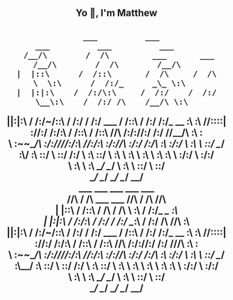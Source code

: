 <h2 align="center">Yo 👋, I'm Matthew</h2>

<h2 align="center">

      ___          ___                             ___          ___          ___     
     /__/\        /  /\         ___       ___     /__/\        /  /\        /__/\    
    |  |::\      /  /::\       /  /\     /  /\    \  \:\      /  /:/_      _\_ \:\   
    |  |:|:\    /  /:/\:\     /  /:/    /  /:/     \__\:\    /  /:/ /\    /__/\ \:\  
  __|__|:|\:\  /  /:/~/::\   /  /:/    /  /:/  ___ /  /::\  /  /:/ /:/_  _\_ \:\ \:\ 
 /__/::::| \:\/__/:/ /:/\:\ /  /::\   /  /::\ /__/\  /:/\:\/__/:/ /:/ /\/__/\ \:\ \:\
 \  \:\~~\__\/\  \:\/:/__\//__/:/\:\ /__/:/\:\\  \:\/:/__\/\  \:\/:/ /:/\  \:\ \:\/:/
  \  \:\       \  \::/     \__\/  \:\\__\/  \:\\  \::/      \  \::/ /:/  \  \:\ \::/ 
   \  \:\       \  \:\          \  \:\    \  \:\\  \:\       \  \:\/:/    \  \:\/:/  
    \  \:\       \  \:\          \__\/     \__\/ \  \:\       \  \::/      \  \::/   
     \__\/        \__\/                           \__\/        \__\/        \__\/    
      ___          ___                             ___          ___          ___     
     /__/\        /  /\         ___       ___     /__/\        /  /\        /__/\    
    |  |::\      /  /::\       /  /\     /  /\    \  \:\      /  /:/_      _\_ \:\   
    |  |:|:\    /  /:/\:\     /  /:/    /  /:/     \__\:\    /  /:/ /\    /__/\ \:\  
  __|__|:|\:\  /  /:/~/::\   /  /:/    /  /:/  ___ /  /::\  /  /:/ /:/_  _\_ \:\ \:\ 
 /__/::::| \:\/__/:/ /:/\:\ /  /::\   /  /::\ /__/\  /:/\:\/__/:/ /:/ /\/__/\ \:\ \:\
 \  \:\~~\__\/\  \:\/:/__\//__/:/\:\ /__/:/\:\\  \:\/:/__\/\  \:\/:/ /:/\  \:\ \:\/:/
  \  \:\       \  \::/     \__\/  \:\\__\/  \:\\  \::/      \  \::/ /:/  \  \:\ \::/ 
   \  \:\       \  \:\          \  \:\    \  \:\\  \:\       \  \:\/:/    \  \:\/:/  
    \  \:\       \  \:\          \__\/     \__\/ \  \:\       \  \::/      \  \::/   
     \__\/        \__\/                           \__\/        \__\/        \__\/    
</h2>
